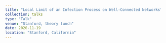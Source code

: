 ```yaml
---
title: "Local Limit of an Infection Process on Well-Connected Networks"
collection: talks
type: "Talk"
venue: "Stanford, theory lunch"
date: 2020-11-19
location: "Stanford, California"
---
```

